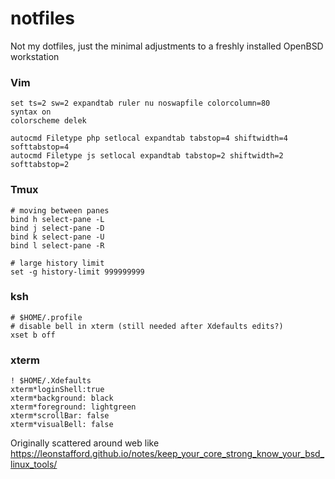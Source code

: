 # notfiles

Not my dotfiles, just the minimal adjustments to a freshly installed OpenBSD workstation

### Vim

```
set ts=2 sw=2 expandtab ruler nu noswapfile colorcolumn=80                      
syntax on                                                                       
colorscheme delek                                                               
                                                                                
autocmd Filetype php setlocal expandtab tabstop=4 shiftwidth=4 softtabstop=4       
autocmd Filetype js setlocal expandtab tabstop=2 shiftwidth=2 softtabstop=2
```

### Tmux

```
# moving between panes
bind h select-pane -L
bind j select-pane -D
bind k select-pane -U
bind l select-pane -R

# large history limit
set -g history-limit 999999999
```

### ksh

```
# $HOME/.profile
# disable bell in xterm (still needed after Xdefaults edits?)
xset b off
```

### xterm

```
! $HOME/.Xdefaults
xterm*loginShell:true                                                                                                                                       
xterm*background: black                                                         
xterm*foreground: lightgreen                                                    
xterm*scrollBar: false                                                          
xterm*visualBell: false 
```



Originally scattered around web like https://leonstafford.github.io/notes/keep_your_core_strong_know_your_bsd_linux_tools/
